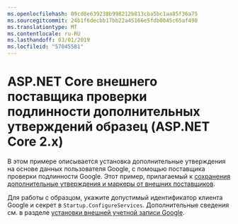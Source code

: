 ```yaml
---
ms.openlocfilehash: 09cd8e639238b998212b813cba5bc1aa85f36a75
ms.sourcegitcommit: 24b1f6decbb17bb22a45166e5fdb0845c65af498
ms.translationtype: MT
ms.contentlocale: ru-RU
ms.lasthandoff: 03/01/2019
ms.locfileid: "57045581"
---
```

# <a name="aspnet-core-external-authentication-provider-additional-claims-sample-aspnet-core-2x"></a>ASP.NET Core внешнего поставщика проверки подлинности дополнительных утверждений образец (ASP.NET Core 2.x)

В этом примере описывается установка дополнительные утверждения на основе данных пользователя Google, с помощью поставщика проверки подлинности Google. Этот пример, прилагаемый к [сохранения дополнительные утверждения и маркеры от внешних поставщиков](https://docs.microsoft.com/aspnet/core/security/authentication/social/additional-claims).

Для работы с образцом, укажите допустимый идентификатор клиента Google и секрет в `Startup.ConfigureServices`. Дополнительные сведения см. в разделе [установки внешней учетной записи Google](https://docs.microsoft.com/aspnet/core/security/authentication/social/google-logins).
